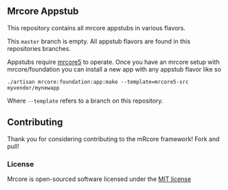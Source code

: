## Mrcore Appstub

This repository contains all mrcore appstubs in various flavors.

This `master` branch is empty.  All appstub flavors are found in this repositories branches.

Appstubs require [mrcore5](https://github.com/mrcore5/framework) to operate.  Once you have
an mrcore setup with mrcore/foundation you can install a new app with any appstub flavor like so

	./artisan mrcore:foundation:app:make --template=mrcore5-src myvendor/mynewapp

Where `--template` refers to a branch on this repository.

## Contributing

Thank you for considering contributing to the mRcore framework!  Fork and pull!

### License

Mrcore is open-sourced software licensed under the [MIT license](http://mreschke.com/license/mit)
